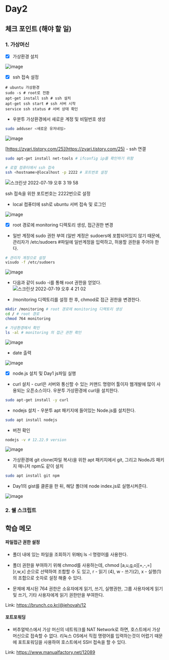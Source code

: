 # Day2

## 체크 포인트 (해야 할 일)

### 1. 가상머신 

- [x] 가상환경 설치

![image](https://user-images.githubusercontent.com/64758931/179688073-00f8e513-9a81-4765-b4d0-c5ec7d9da93d.png)

- [x] ssh 접속 설정

```shell
# ubuntu 가상환경
sudo -s # root로 전환
apt-get install ssh # ssh 설치
apt-get ssh start # ssh 서버 시작
service ssh status # 서버 상태 확인
```

- 우분투 가상환경에서 새로운 계정 및 비밀번호 생성

```bash
sudo adduser <새로운 유저네임>
```

![image](https://user-images.githubusercontent.com/64758931/179688241-dd50f4f9-422f-4d8c-9a77-fa930f41434b.png)

[https://zyari.tistory.com/25](https://zyari.tistory.com/25) - ssh 연결

```bash
sudo apt-get install net-tools # ifconfig ip를 확인하기 위함
```

```bash
# 로컬 컴퓨터에서 ssh 접속
ssh <hostname>@localhost -p 2222 # 포트번호 설정
```

![스크린샷 2022-07-19 오후 3 19 58](https://user-images.githubusercontent.com/64758931/179688362-4d4190c6-4e17-4f31-8ab2-1d87349bfa84.png)

ssh 접속을 위한 포트번호는 2222번으로 설정

- local 컴퓨터에 ssh로 ubuntu 서버 접속 및 로그인

![image](https://user-images.githubusercontent.com/64758931/179688762-34e56293-dbfe-41bd-9e76-79b8b7cc66b2.png)

- [x] root 경로에 monitoring 디렉토리 생성, 접근권한 변경
- 일반 계정에 sudo 권한 부여 (일반 계정은 sudoers에 포함되어있지 않기 때문에, 관리자가 /etc/sudoers #파일에 일반계정을 입력하고, 허용할 권한을 주어야 한다.

```bash
# 관리자 계정으로 설정
visudo -f /etc/sudoers
```

![image](https://user-images.githubusercontent.com/64758931/179698755-bcb5640b-c399-4887-99b8-4e826b25d142.png)

- 다음과 같이 sudo -i를 통해 root 권한을 얻었다.
  ![스크린샷 2022-07-19 오후 4 21 02](https://user-images.githubusercontent.com/64758931/179698827-c78f2008-3793-4892-a11f-c5233745b533.png)

- /monitoring 디렉토리를 설정 한 후, chmod로 접근 권한을 변경한다.

```bash
mkdir /monitoring # root 경로에 monitoring 디렉토리 생성
cd / # root 경로
chmod 764 monitoring

# 가상환경에서 확인
ls -al # monitoring 의 접근 권한 확인
```

![image](https://user-images.githubusercontent.com/64758931/179698989-2296abbf-acb5-4a25-abe0-6da9a066165f.png)

- date 출력

![image](https://user-images.githubusercontent.com/64758931/179699032-cae219c3-6674-485b-99b4-9a836b5a833d.png)

- [x] node.js 설치 및 Day1 js파일 실행
- curl 설치 - curl은 서버와 통신할 수 있는 커맨드 명령어 툴이자 웹개발에 많이 사용되는 오픈소스이다. 우분투 가상환경에 curl을 설치한다.

```bash
sudo apt-get install -y curl
```

- nodejs 설치 - 우분투 apt 패키지에 들어있는 Node.js를 설치한다.

```bash
sudo apt install nodejs
```

- 버전 확인

```bash
nodejs -v # 12.22.9 version
```

![image](https://user-images.githubusercontent.com/64758931/179706511-8f532564-8d9e-4dea-af09-de6b3be915f7.png)

- 가상환경에 git clone(파일 복사)을 위한 apt 패키지에서 git, 그리고 NodeJS 패키지 매니저 npm도 같이 설치

```bash
sudo apt install git npm
```

- Day1의 gist를 클론을 한 뒤, 해당 폴더에 node index.js로 실행시켜준다.

![image](https://user-images.githubusercontent.com/64758931/179706553-f7053e12-0e77-4154-b455-1725f9b2d70a.png)

### 2. 쉘 스크립트


## 학습 메모

#### 파일접근 권한 설정

- 폴더 내에 있는 파일을 조회하기 위해tj ls -l 명령어를 사용한다.

- 폴더 권한을 부여하기 위해 chmod를 사용하는데, chmod [a,u,g,o][+,-,=][r,w,x] 순으로 선택하여 조합할 수 도 있고, r - 읽기 (4), w - 쓰기(2), x - 실행(1) 의 조합으로 숫자로 설정 해줄 수 있다.
- 문제에 제시된 764 권한은 소유자에게 읽기, 쓰기, 실행권한, 그룹 사용자에게 읽기 및 쓰기, 기타 사용자에게 읽기 권한만을 부여한다.

Link: https://brunch.co.kr/@jehovah/12

#### 포트포워딩

- 버추얼박스에서 가상 머신의 네트워크를 NAT Network로 하면, 호스트에서 가상머신으로 접속할 수 없다. 리눅스 OS에서 직접 명령어를 입력하는것이 어렵기 때문에 포트포워딩을 사용하여 호스트에서 SSH 접속을 할 수 있다.

Link: https://www.manualfactory.net/12089
